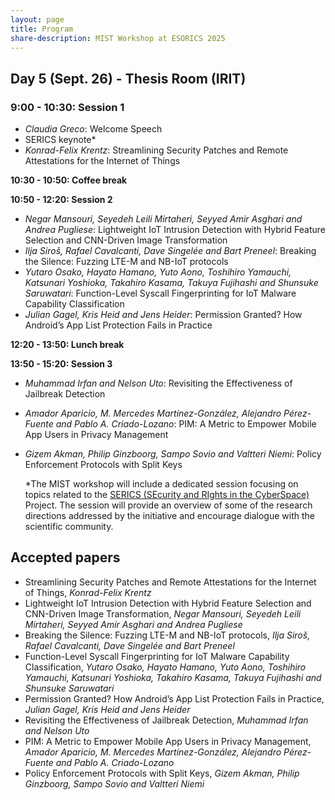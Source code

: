 ```yaml
---
layout: page
title: Program
share-description: MIST Workshop at ESORICS 2025
---
```


## Day 5 (Sept. 26) - Thesis Room (IRIT)

### 9:00 - 10:30: Session 1
- _Claudia Greco_: Welcome Speech
- SERICS keynote*
- _Konrad-Felix Krentz_: Streamlining Security Patches and Remote Attestations for the Internet of Things

**10:30 - 10:50: Coffee break**

**10:50 - 12:20: Session 2**
- _Negar Mansouri, Seyedeh Leili Mirtaheri, Seyyed Amir Asghari and Andrea Pugliese_: Lightweight IoT Intrusion Detection with Hybrid Feature Selection and CNN-Driven Image Transformation
- _Ilja Siroš, Rafael Cavalcanti, Dave Singelée and Bart Preneel_: Breaking the Silence: Fuzzing LTE-M and NB-IoT protocols
- _Yutaro Osako, Hayato Hamano, Yuto Aono, Toshihiro Yamauchi, Katsunari Yoshioka, Takahiro Kasama, Takuya Fujihashi and Shunsuke Saruwatari_: Function-Level Syscall Fingerprinting for IoT Malware Capability Classification
- _Julian Gagel, Kris Heid and Jens Heider_: Permission Granted? How Android’s App List Protection Fails in Practice

**12:20 - 13:50: Lunch break**

**13:50 - 15:20: Session 3**
- _Muhammad Irfan and Nelson Uto_: Revisiting the Effectiveness of Jailbreak Detection
- _Amador Aparicio, M. Mercedes Martínez-González, Alejandro Pérez-Fuente and Pablo A. Criado-Lozano_: PIM: A Metric to Empower Mobile App Users in Privacy Management
- _Gizem Akman, Philip Ginzboorg, Sampo Sovio and Valtteri Niemi_: Policy Enforcement Protocols with Split Keys
  
  *The MIST workshop will include a dedicated session focusing on topics related to the <a href="https://serics.eu/">SERICS (SEcurity and RIghts in the CyberSpace)</a> Project. The session will provide an overview of some of the research directions addressed by the initiative and encourage dialogue with the scientific community.

## Accepted papers
- Streamlining Security Patches and Remote Attestations for the Internet of Things, _Konrad-Felix Krentz_
- Lightweight IoT Intrusion Detection with Hybrid Feature Selection and CNN-Driven Image Transformation, _Negar Mansouri, Seyedeh Leili Mirtaheri, Seyyed Amir Asghari and Andrea Pugliese_
- Breaking the Silence: Fuzzing LTE-M and NB-IoT protocols, _Ilja Siroš, Rafael Cavalcanti, Dave Singelée and Bart Preneel_
- Function-Level Syscall Fingerprinting for IoT Malware Capability Classification, _Yutaro Osako, Hayato Hamano, Yuto Aono, Toshihiro Yamauchi, Katsunari Yoshioka, Takahiro Kasama, Takuya Fujihashi and Shunsuke Saruwatari_
- Permission Granted? How Android’s App List Protection Fails in Practice, _Julian Gagel, Kris Heid and Jens Heider_
- Revisiting the Effectiveness of Jailbreak Detection, _Muhammad Irfan and Nelson Uto_
- PIM: A Metric to Empower Mobile App Users in Privacy Management, _Amador Aparicio, M. Mercedes Martínez-González, Alejandro Pérez-Fuente and Pablo A. Criado-Lozano_
- Policy Enforcement Protocols with Split Keys, _Gizem Akman, Philip Ginzboorg, Sampo Sovio and Valtteri Niemi_
